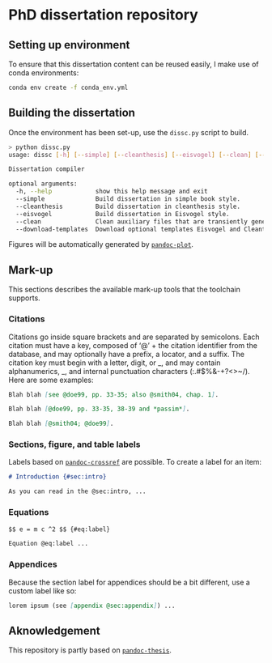 # PhD dissertation repository

## Setting up environment

To ensure that this dissertation content can be reused easily, I make use of conda environments:

```bash
conda env create -f conda_env.yml
```

## Building the dissertation

Once the environment has been set-up, use the `dissc.py` script to build.

```bash
> python dissc.py
usage: dissc [-h] [--simple] [--cleanthesis] [--eisvogel] [--clean] [--download-templates]

Dissertation compiler

optional arguments:
  -h, --help            show this help message and exit
  --simple              Build dissertation in simple book style.
  --cleanthesis         Build dissertation in cleanthesis style.
  --eisvogel            Build dissertation in Eisvogel style.
  --clean               Clean auxiliary files that are transiently generated during build.
  --download-templates  Download optional templates Eisvogel and Cleanthesis.
```

Figures will be automatically generated by [`pandoc-plot`](https://github.com/LaurentRDC/pandoc-plot).

## Mark-up

This sections describes the available mark-up tools that the toolchain supports.

### Citations

Citations go inside square brackets and are separated by semicolons. Each citation must have a key, composed of ‘@’ + the citation identifier from the database, and may optionally have a prefix, a locator, and a suffix. The citation key must begin with a letter, digit, or _, and may contain alphanumerics, _, and internal punctuation characters (:.#$%&-+?<>~/). Here are some examples:

```markdown
Blah blah [see @doe99, pp. 33-35; also @smith04, chap. 1].

Blah blah [@doe99, pp. 33-35, 38-39 and *passim*].

Blah blah [@smith04; @doe99].
```

### Sections, figure, and table labels

Labels based on [`pandoc-crossref`](https://github.com/lierdakil/pandoc-crossref) are possible. To create a label for an item:

```markdown
# Introduction {#sec:intro}

As you can read in the @sec:intro, ...

```

### Equations

```markdown
$$ e = m c ^2 $$ {#eq:label}

Equation @eq:label ...
```

### Appendices

Because the section label for appendices should be a bit different, use a custom label like so:

```markdown
lorem ipsum (see [appendix @sec:appendix]) ...
```

## Aknowledgement

This repository is partly based on [`pandoc-thesis`](https://github.com/cagix/pandoc-thesis).

